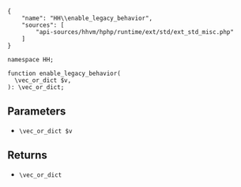 ``` yamlmeta
{
    "name": "HH\\enable_legacy_behavior",
    "sources": [
        "api-sources/hhvm/hphp/runtime/ext/std/ext_std_misc.php"
    ]
}
```




``` Hack
namespace HH;

function enable_legacy_behavior(
  \vec_or_dict $v,
): \vec_or_dict;
```




## Parameters




+ ` \vec_or_dict $v `




## Returns




* ` \vec_or_dict `
<!-- HHAPIDOC -->
